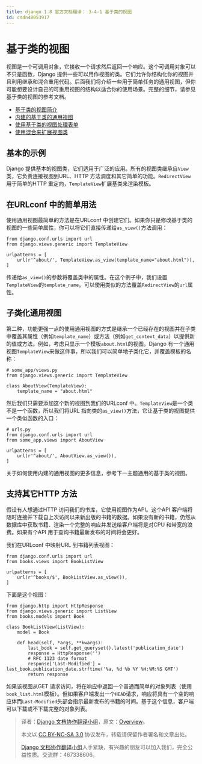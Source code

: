 ```yaml
---
title: django 1.8 官方文档翻译： 3-4-1 基于类的视图
id: csdn48053917
---
```


# 基于类的视图

视图是一个可调用对象，它接收一个请求然后返回一个响应。这个可调用对象可以不只是函数，Django 提供一些可以用作视图的类。它们允许你结构化你的视图并且利用继承和混合重用代码。后面我们将介绍一些用于简单任务的通用视图，但你可能想要设计自己的可重用视图的结构以适合你的使用场景。完整的细节，请参见基于类的视图的参考文档。

*   [基于类的视图简介](http://python.usyiyi.cn/django/topics/class-based-views/intro.html)
*   [内建的基于类的通用视图](http://python.usyiyi.cn/django/topics/class-based-views/generic-display.html)
*   [使用基于类的视图处理表单](http://python.usyiyi.cn/django/topics/class-based-views/generic-editing.html)
*   [使用混合来扩展视图类](http://python.usyiyi.cn/django/topics/class-based-views/mixins.html)

## 基本的示例

Django 提供基本的视图类，它们适用于广泛的应用。所有的视图类继承自`View`类，它负责连接视图到URL、HTTP 方法调度和其它简单的功能。`RedirectView`用于简单的HTTP 重定向，`TemplateView`扩展基类来渲染模板。

## 在URLconf 中的简单用法

使用通用视图最简单的方法是在URLconf 中创建它们。如果你只是修改基于类的视图的一些简单属性，你可以将它们直接传递给`as_view()`方法调用：

```
from django.conf.urls import url
from django.views.generic import TemplateView

urlpatterns = [
    url(r'^about/', TemplateView.as_view(template_name="about.html")),
]
```

传递给`as_view()`的参数将覆盖类中的属性。在这个例子中，我们设置`TemplateView`的`template_name`。可以使用类似的方法覆盖`RedirectView`的`url`属性。

## 子类化通用视图

第二种，功能更强一点的使用通用视图的方式是继承一个已经存在的视图并在子类中覆盖其属性（例如`template_name`）或方法（例如`get_context_data`）以提供新的值或方法。例如，考虑只显示一个模板`about.html`的视图。Django 有一个通用视图`TemplateView`来做这件事，所以我们可以简单地子类化它，并覆盖模板的名称：

```
# some_app/views.py
from django.views.generic import TemplateView

class AboutView(TemplateView):
    template_name = "about.html"
```

然后我们只需要添加这个新的视图到我们的URLconf 中。`TemplateView`是一个类不是一个函数，所以我们将URL 指向类的`as_view()`方法，它让基于类的视图提供一个类似函数的入口：

```
# urls.py
from django.conf.urls import url
from some_app.views import AboutView

urlpatterns = [
    url(r'^about/', AboutView.as_view()),
]
```

关于如何使用内建的通用视图的更多信息，参考下一主题通用的基于类的视图。

## 支持其它HTTP 方法

假设有人想通过HTTP 访问我们的书库，它使用视图作为API。这个API 客户端将随时连接并下载自上次访问以来新出版的书籍的数据。如果没有新的书籍，仍然从数据库中获取书籍、渲染一个完整的响应并发送给客户端将是对CPU 和带宽的浪费。如果有个API 用于查询书籍最新发布的时间将会更好。

我们在URLconf 中映射URL 到书籍列表视图：

```
from django.conf.urls import url
from books.views import BookListView

urlpatterns = [
    url(r'^books/$', BookListView.as_view()),
]
```

下面是这个视图：

```
from django.http import HttpResponse
from django.views.generic import ListView
from books.models import Book

class BookListView(ListView):
    model = Book

    def head(self, *args, **kwargs):
        last_book = self.get_queryset().latest('publication_date')
        response = HttpResponse('')
        # RFC 1123 date format
        response['Last-Modified'] = last_book.publication_date.strftime('%a, %d %b %Y %H:%M:%S GMT')
        return response
```

如果该视图从GET 请求访问，将在响应中返回一个普通而简单的对象列表（使用`book_list.html`模板）。但如果客户端发出一个`HEAD`请求，响应将具有一个空的响应体而`Last-Modified`头部会指示最新发布的书籍的时间。基于这个信息，客户端可以下载或不下载完整的对象列表。

> 译者：[Django 文档协作翻译小组](http://python.usyiyi.cn/django/index.html)，原文：[Overview](https://docs.djangoproject.com/en/1.8/topics/class-based-views/)。
> 
> 本文以 [CC BY-NC-SA 3.0](http://creativecommons.org/licenses/by-nc-sa/3.0/cn/) 协议发布，转载请保留作者署名和文章出处。
> 
> [Django 文档协作翻译小组](http://python.usyiyi.cn/django/index.html)人手紧缺，有兴趣的朋友可以加入我们，完全公益性质。交流群：467338606。